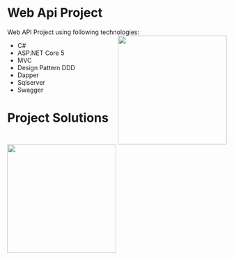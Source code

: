 # Web Api Project
Web API Project using following technologies:
<img src="https://user-images.githubusercontent.com/10377511/167964539-74f0fbf5-c6a8-4de6-a4ff-ee9f1279475e.gif" align="right" height=250px width=250px>
- C#
- ASP.NET Core 5
- MVC
- Design Pattern DDD
- Dapper
- Sqlserver
- Swagger

# Project Solutions
<img src="https://user-images.githubusercontent.com/10377511/168345762-a3c1da98-32a9-4543-9529-276b8b21b3e7.gif" align="left" height=250px width=250px>


